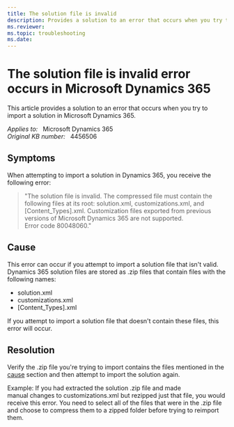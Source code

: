 ```yaml
---
title: The solution file is invalid
description: Provides a solution to an error that occurs when you try to import a solution in Microsoft Dynamics 365.
ms.reviewer: 
ms.topic: troubleshooting
ms.date: 
---
```

# The solution file is invalid error occurs in Microsoft Dynamics 365

This article provides a solution to an error that occurs when you try to import a solution in Microsoft Dynamics 365.

_Applies to:_ &nbsp; Microsoft Dynamics 365  
_Original KB number:_ &nbsp; 4456506

## Symptoms

When attempting to import a solution in Dynamics 365, you receive the following error:

> "The solution file is invalid. The compressed file must contain the following files at its root: solution.xml, customizations.xml, and [Content_Types].xml. Customization files exported from previous versions of Microsoft Dynamics 365 are not supported.  
Error code 80048060."

## Cause

This error can occur if you attempt to import a solution file that isn't valid. Dynamics 365 solution files are stored as .zip files that contain files with the following names:

- solution.xml
- customizations.xml
- [Content_Types].xml

If you attempt to import a solution file that doesn't contain these files, this error will occur.

## Resolution

Verify the .zip file you're trying to import contains the files mentioned in the [cause](#cause) section and then attempt to import the solution again.

Example: If you had extracted the solution .zip file and made manual changes to customizations.xml but rezipped just that file, you would receive this error. You need to select all of the files that were in the .zip file and choose to compress them to a zipped folder before trying to reimport them.
